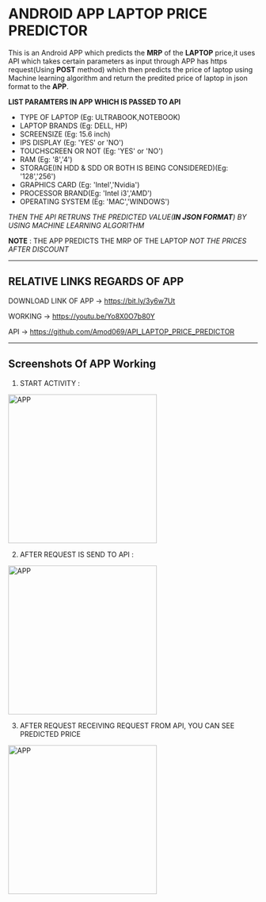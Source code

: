 # ANDROID APP LAPTOP PRICE PREDICTOR

This is an Android APP which predicts the **MRP** of the **LAPTOP** price,it uses API which takes certain parameters as input through APP has https request(Using **POST** method) 
which then predicts the price of laptop using Machine learning algorithm and return the predited price of laptop in json format to the **APP**.


**LIST PARAMTERS IN APP WHICH IS PASSED TO API**
* TYPE OF LAPTOP (Eg: ULTRABOOK,NOTEBOOK)
* LAPTOP BRANDS (Eg: DELL, HP)
* SCREENSIZE (Eg: 15.6 inch)
* IPS DISPLAY (Eg: 'YES' or 'NO')
* TOUCHSCREEN OR NOT (Eg: 'YES' or 'NO')
* RAM (Eg: '8','4')
* STORAGE(IN HDD & SDD OR BOTH IS BEING CONSIDERED)(Eg: '128','256')
* GRAPHICS CARD (Eg: 'Intel','Nvidia')
* PROCESSOR BRAND(Eg: 'Intel i3','AMD')
* OPERATING SYSTEM (Eg: 'MAC','WINDOWS')


_THEN THE API RETRUNS THE PREDICTED VALUE(**IN JSON FORMAT**) BY USING MACHINE LEARNING ALGORITHM_

**NOTE** : THE APP PREDICTS THE MRP OF THE LAPTOP _NOT THE PRICES AFTER DISCOUNT_

----
## RELATIVE LINKS REGARDS OF APP

DOWNLOAD LINK OF APP -> https://bit.ly/3y6w7Ut

WORKING -> https://youtu.be/Yo8X0O7b80Y

API -> https://github.com/Amod069/API_LAPTOP_PRICE_PREDICTOR

---
## Screenshots Of APP Working
1) START ACTIVITY : 
<img src="https://i.ibb.co/ZY3btJ9/Screenshot-2021-12-10-00-30-34-513-com-example-price-predictor.jpg" alt="APP" width="300"/>

2) AFTER REQUEST IS SEND TO API :

<img src="https://i.ibb.co/4jgpVtW/Screenshot-2021-12-10-00-31-35-784-com-example-price-predictor.jpg" alt="APP" width="300"/>

3) AFTER REQUEST RECEIVING REQUEST FROM API, 
YOU CAN SEE PREDICTED PRICE

<img src="https://i.ibb.co/m9m9nCY/Screenshot-2021-12-10-00-31-41-727-com-example-price-predictor.jpg" alt="APP" width="300"/>


